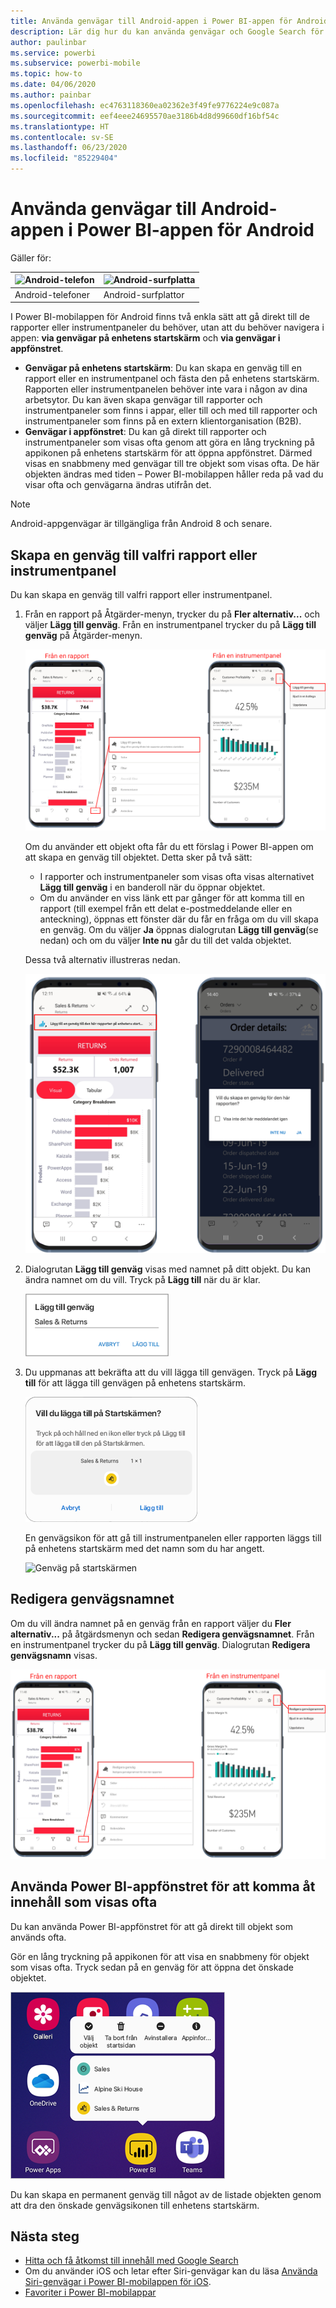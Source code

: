 ```yaml
---
title: Använda genvägar till Android-appen i Power BI-appen för Android
description: Lär dig hur du kan använda genvägar och Google Search för att snabbt komma åt innehåll du visar ofta.
author: paulinbar
ms.service: powerbi
ms.subservice: powerbi-mobile
ms.topic: how-to
ms.date: 04/06/2020
ms.author: painbar
ms.openlocfilehash: ec4763118360ea02362e3f49fe9776224e9c087a
ms.sourcegitcommit: eef4eee24695570ae3186b4d8d99660df16bf54c
ms.translationtype: HT
ms.contentlocale: sv-SE
ms.lasthandoff: 06/23/2020
ms.locfileid: "85229404"
---
```

# <a name="use-android-app-shortcuts-in-the-power-bi-android-app"></a>Använda genvägar till Android-appen i Power BI-appen för Android

Gäller för:

| ![Android-telefon](./media/mobile-app-quick-access-shortcuts/android-logo-40-px.png) | ![Android-surfplatta](./media/mobile-app-quick-access-shortcuts/android-logo-40-px.png) |
|:--- |:--- |
| Android-telefoner |Android-surfplattor |

I Power BI-mobilappen för Android finns två enkla sätt att gå direkt till de rapporter eller instrumentpaneler du behöver, utan att du behöver navigera i appen: **via genvägar på enhetens startskärm** och **via genvägar i appfönstret**.
 * **Genvägar på enhetens startskärm**: Du kan skapa en genväg till en rapport eller en instrumentpanel och fästa den på enhetens startskärm. Rapporten eller instrumentpanelen behöver inte vara i någon av dina arbetsytor. Du kan även skapa genvägar till rapporter och instrumentpaneler som finns i appar, eller till och med till rapporter och instrumentpaneler som finns på en extern klientorganisation (B2B).
 * **Genvägar i appfönstret**: Du kan gå direkt till rapporter och instrumentpaneler som visas ofta genom att göra en lång tryckning på appikonen på enhetens startskärm för att öppna appfönstret. Därmed visas en snabbmeny med genvägar till tre objekt som visas ofta. De här objekten ändras med tiden – Power BI-mobilappen håller reda på vad du visar ofta och genvägarna ändras utifrån det.

 >[!NOTE]
 >Android-appgenvägar är tillgängliga från Android 8 och senare.

## <a name="create-a-shortcut-to-any-report-or-dashboard"></a>Skapa en genväg till valfri rapport eller instrumentpanel

Du kan skapa en genväg till valfri rapport eller instrumentpanel.

1. Från en rapport på Åtgärder-menyn, trycker du på **Fler alternativ...** och väljer **Lägg till genväg**. Från en instrumentpanel trycker du på **Lägg till genväg** på Åtgärder-menyn.

   ![Lägga till genväg på åtgärdsmenyn](media/mobile-app-quick-access-shortcuts/mobile-add-shortcut-action-menu.png)

   Om du använder ett objekt ofta får du ett förslag i Power BI-appen om att skapa en genväg till objektet. Detta sker på två sätt:
   * I rapporter och instrumentpaneler som visas ofta visas alternativet **Lägg till genväg** i en banderoll när du öppnar objektet.
   * Om du använder en viss länk ett par gånger för att komma till en rapport (till exempel från ett delat e-postmeddelande eller en anteckning), öppnas ett fönster där du får en fråga om du vill skapa en genväg. Om du väljer **Ja** öppnas dialogrutan **Lägg till genväg**(se nedan) och om du väljer **Inte nu** går du till det valda objektet.
   
   Dessa två alternativ illustreras nedan.

   ![Banderoll för att lägga till en genväg](media/mobile-app-quick-access-shortcuts/mobile-add-shortcut-banner.png)

 1. Dialogrutan **Lägg till genväg** visas med namnet på ditt objekt. Du kan ändra namnet om du vill. Tryck på **Lägg till** när du är klar.

    ![Dialogrutan Lägg till genväg](media/mobile-app-quick-access-shortcuts/mobile-add-shortcut-dialog.png)

1. Du uppmanas att bekräfta att du vill lägga till genvägen. Tryck på **Lägg till** för att lägga till genvägen på enhetens startskärm.

   ![Bekräfta genvägen](media/mobile-app-quick-access-shortcuts/mobile-confirm-shortcut.png)

   En genvägsikon för att gå till instrumentpanelen eller rapporten läggs till på enhetens startskärm med det namn som du har angett.

   ![Genväg på startskärmen](media/mobile-app-quick-access-shortcuts/mobile-shortcut-on-home-screen.png)

## <a name="edit-the-shortcut-name"></a>Redigera genvägsnamnet

Om du vill ändra namnet på en genväg från en rapport väljer du **Fler alternativ...** på åtgärdsmenyn och sedan **Redigera genvägsnamnet**. Från en instrumentpanel trycker du på **Lägg till genväg**. Dialogrutan **Redigera genvägsnamn** visas.

 ![Redigera genvägsnamnet](media/mobile-app-quick-access-shortcuts/mobile-edit-shortcut.png)

## <a name="use-the-power-bi-mobile-app-launcher-to-access-frequently-viewed-content"></a>Använda Power BI-appfönstret för att komma åt innehåll som visas ofta

Du kan använda Power BI-appfönstret för att gå direkt till objekt som används ofta.

Gör en lång tryckning på appikonen för att visa en snabbmeny för objekt som visas ofta. Tryck sedan på en genväg för att öppna det önskade objektet.

![Snabbmeny i appfönstret](media/mobile-app-quick-access-shortcuts/mobile-shortcut-from-quick-access-menu.png)

Du kan skapa en permanent genväg till något av de listade objekten genom att dra den önskade genvägsikonen till enhetens startskärm.

## <a name="next-steps"></a>Nästa steg
* [Hitta och få åtkomst till innehåll med Google Search](mobile-app-find-access-google-search.md)
* Om du använder iOS och letar efter Siri-genvägar kan du läsa [Använda Siri-genvägar i Power BI-mobilappen för iOS](mobile-apps-ios-siri-shortcuts.md).
* [Favoriter i Power BI-mobilappar](mobile-apps-favorites.md)
